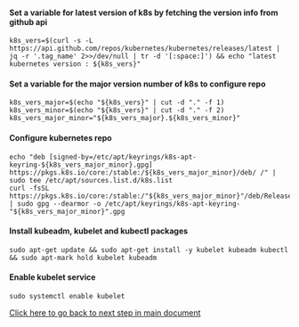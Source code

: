 #### Set a variable for latest version of k8s by fetching the version info from github api
```
k8s_vers=$(curl -s -L https://api.github.com/repos/kubernetes/kubernetes/releases/latest | jq -r '.tag_name' 2>>/dev/null | tr -d '[:space:]') && echo "latest kubernetes version : ${k8s_vers}"
```
#### Set a variable for the major version number of k8s to configure repo
```
k8s_vers_major=$(echo "${k8s_vers}" | cut -d "." -f 1)
k8s_vers_minor=$(echo "${k8s_vers}" | cut -d "." -f 2)
k8s_vers_major_minor="${k8s_vers_major}.${k8s_vers_minor}"
```
#### Configure kubernetes repo
```
echo "deb [signed-by=/etc/apt/keyrings/k8s-apt-keyring-${k8s_vers_major_minor}.gpg] https://pkgs.k8s.io/core:/stable:/${k8s_vers_major_minor}/deb/ /" | sudo tee /etc/apt/sources.list.d/k8s.list
curl -fsSL https://pkgs.k8s.io/core:/stable:/"${k8s_vers_major_minor}"/deb/Release.key | sudo gpg --dearmor -o /etc/apt/keyrings/k8s-apt-keyring-"${k8s_vers_major_minor}".gpg		
```
#### Install kubeadm, kubelet and kubectl packages
```
sudo apt-get update && sudo apt-get install -y kubelet kubeadm kubectl && sudo apt-mark hold kubelet kubeadm
```
#### Enable kubelet service
```
sudo systemctl enable kubelet
```
[Click here to go back to next step in main document](manual-install-k8s-cluster.md#step-8-allow-networks-in-firewalld-if-running-in-case-of-redhat-based-or-suse-based-systems)
